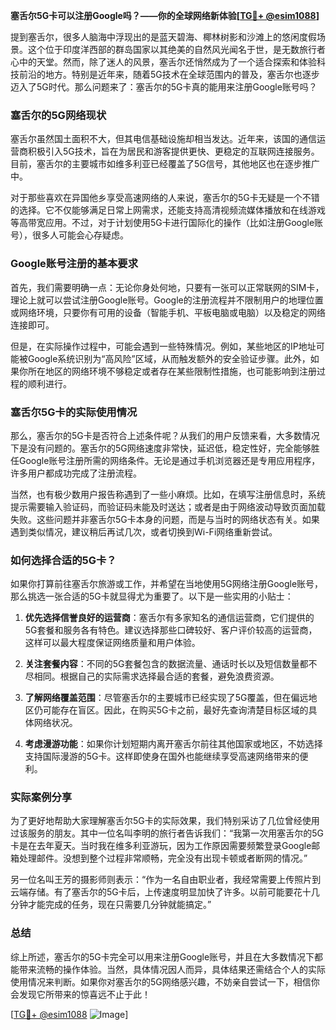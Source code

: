 **塞舌尔5G卡可以注册Google吗？——你的全球网络新体验[[TG💪+ @esim1088](https://t.me/s/esim1088)]**

提到塞舌尔，很多人脑海中浮现出的是蓝天碧海、椰林树影和沙滩上的悠闲度假场景。这个位于印度洋西部的群岛国家以其绝美的自然风光闻名于世，是无数旅行者心中的天堂。然而，除了迷人的风景，塞舌尔还悄然成为了一个适合探索和体验科技前沿的地方。特别是近年来，随着5G技术在全球范围内的普及，塞舌尔也逐步迈入了5G时代。那么问题来了：塞舌尔的5G卡真的能用来注册Google账号吗？

### 塞舌尔的5G网络现状

塞舌尔虽然国土面积不大，但其电信基础设施却相当发达。近年来，该国的通信运营商积极引入5G技术，旨在为居民和游客提供更快、更稳定的互联网连接服务。目前，塞舌尔的主要城市如维多利亚已经覆盖了5G信号，其他地区也在逐步推广中。

对于那些喜欢在异国他乡享受高速网络的人来说，塞舌尔的5G卡无疑是一个不错的选择。它不仅能够满足日常上网需求，还能支持高清视频流媒体播放和在线游戏等高带宽应用。不过，对于计划使用5G卡进行国际化的操作（比如注册Google账号），很多人可能会心存疑虑。

### Google账号注册的基本要求

首先，我们需要明确一点：无论你身处何地，只要有一张可以正常联网的SIM卡，理论上就可以尝试注册Google账号。Google的注册流程并不限制用户的地理位置或网络环境，只要你有可用的设备（智能手机、平板电脑或电脑）以及稳定的网络连接即可。

但是，在实际操作过程中，可能会遇到一些特殊情况。例如，某些地区的IP地址可能被Google系统识别为“高风险”区域，从而触发额外的安全验证步骤。此外，如果你所在地区的网络环境不够稳定或者存在某些限制性措施，也可能影响到注册过程的顺利进行。

### 塞舌尔5G卡的实际使用情况

那么，塞舌尔的5G卡是否符合上述条件呢？从我们的用户反馈来看，大多数情况下是没有问题的。塞舌尔的5G网络速度非常快，延迟低，稳定性好，完全能够胜任Google账号注册所需的网络条件。无论是通过手机浏览器还是专用应用程序，许多用户都成功完成了注册流程。

当然，也有极少数用户报告称遇到了一些小麻烦。比如，在填写注册信息时，系统提示需要输入验证码，而验证码未能及时送达；或者是由于网络波动导致页面加载失败。这些问题并非塞舌尔5G卡本身的问题，而是与当时的网络状态有关。如果遇到类似情况，建议稍后再试几次，或者切换到Wi-Fi网络重新尝试。

### 如何选择合适的5G卡？

如果你打算前往塞舌尔旅游或工作，并希望在当地使用5G网络注册Google账号，那么挑选一张合适的5G卡就显得尤为重要了。以下是一些实用的小贴士：

1. **优先选择信誉良好的运营商**：塞舌尔有多家知名的通信运营商，它们提供的5G套餐和服务各有特色。建议选择那些口碑较好、客户评价较高的运营商，这样可以最大程度保证网络质量和用户体验。
   
2. **关注套餐内容**：不同的5G套餐包含的数据流量、通话时长以及短信数量都不尽相同。根据自己的实际需求选择最合适的套餐，避免浪费资源。

3. **了解网络覆盖范围**：尽管塞舌尔的主要城市已经实现了5G覆盖，但在偏远地区仍可能存在盲区。因此，在购买5G卡之前，最好先查询清楚目标区域的具体网络状况。

4. **考虑漫游功能**：如果你计划短期内离开塞舌尔前往其他国家或地区，不妨选择支持国际漫游的5G卡。这样即使身在国外也能继续享受高速网络带来的便利。

### 实际案例分享

为了更好地帮助大家理解塞舌尔5G卡的实际效果，我们特别采访了几位曾经使用过该服务的朋友。其中一位名叫李明的旅行者告诉我们：“我第一次用塞舌尔的5G卡是在去年夏天。当时我在维多利亚游玩，因为工作原因需要频繁登录Google邮箱处理邮件。没想到整个过程非常顺畅，完全没有出现卡顿或者断网的情况。”

另一位名叫王芳的摄影师则表示：“作为一名自由职业者，我经常需要上传照片到云端存储。有了塞舌尔的5G卡后，上传速度明显加快了许多。以前可能要花十几分钟才能完成的任务，现在只需要几分钟就能搞定。”

### 总结

综上所述，塞舌尔的5G卡完全可以用来注册Google账号，并且在大多数情况下都能带来流畅的操作体验。当然，具体情况因人而异，具体结果还需结合个人的实际使用情况来判断。如果你对塞舌尔的5G网络感兴趣，不妨亲自尝试一下，相信你会发现它所带来的惊喜远不止于此！

[[TG💪+ @esim1088](https://t.me/s/esim1088) ![Image](https://i.postimg.cc/4NQfJmqS/Snipaste-2025-05-13-00-14-12.png)]